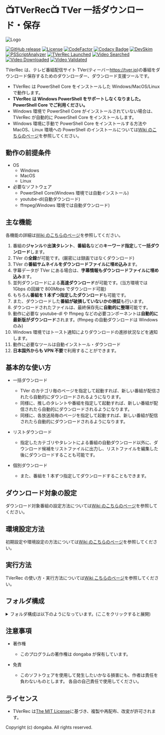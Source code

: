 # :tv:**TVerRec**:tv: TVer 一括ダウンロード・保存

![Logo](https://raw.githubusercontent.com/dongaba/TVerRec/master/img/TVerRec-Logo-Low.png)

[![GitHub release](https://img.shields.io/github/v/release/dongaba/TVerRec?color=blue)](https://github.com/dongaba/TVerRec/releases)
[![License](https://img.shields.io/github/license/dongaba/TVerRec?color=blue)](https://opensource.org/licenses/MIT)
[![CodeFactor](https://www.codefactor.io/repository/github/dongaba/tverrec/badge)](https://www.codefactor.io/repository/github/dongaba/tverrec)
[![Codacy Badge](https://app.codacy.com/project/badge/Grade/1b42499be57b48818db8c3c90d73adb3)](https://app.codacy.com/gh/dongaba/TVerRec/dashboard)
[![DevSkim](https://github.com/dongaba/TVerRec/actions/workflows/devskim.yml/badge.svg)](https://github.com/dongaba/TVerRec/actions/workflows/devskim.yml)
[![PSScriptAnalyzer](https://github.com/dongaba/TVerRec/actions/workflows/powershell.yml/badge.svg)](https://github.com/dongaba/TVerRec/actions/workflows/powershell.yml)
[![TVerRec Launched](https://hits.sh/github.com/dongaba/TVerRec/launch.svg?view=total&color=9f9f9f&label=TVerRec%20Launch)](https://hits.sh/github.com/dongaba/TVerRec/launch)
[![Video Searched](https://hits.sh/github.com/dongaba/TVerRec/search.svg?view=total&color=9f9f9f&label=Video%20Search)](https://hits.sh/github.com/dongaba/TVerRec/search)
[![Video Downloaded](https://hits.sh/github.com/dongaba/TVerRec/download.svg?view=total&color=9f9f9f&label=Video%20Download)](https://hits.sh/github.com/dongaba/TVerRec/download)
[![Video Validated](https://hits.sh/github.com/dongaba/TVerRec/validate.svg?view=total&color=9f9f9f&label=Video%20Validate)](https://hits.sh/github.com/dongaba/TVerRec/validate)

TVerRec は、テレビ番組配信サイト TVer(ティーバー<https://tver.jp>)の番組をダウンロード保存するためのダウンローダー、ダウンロード支援ツールです。

- TVerRec は PowerShell Core をインストールした Windows/MacOS/Linux で動作します。
- **TVerRec は Windows PowerShell をサポートしなくなりました。PowerShell Core でご利用ください。**
- Windows 環境で PowerShell Core がインストールされていない場合は、TVerRec が自動的に PowerShell Core をインストールします。
- Windows 環境に手動で PowerShell Core をインストールする方法や MacOS、Linux 環境への PowerShell のインストールについては[Wiki のこちらのページ](https://github.com/dongaba/TVerRec/wiki/PowerShell%E3%81%AE%E3%82%A4%E3%83%B3%E3%82%B9%E3%83%88%E3%83%BC%E3%83%AB)を参照してください。

## 動作の前提条件

- OS
  - Windows
  - MacOS
  - Linux
- 必要なソフトウェア
  - PowerShell Core(Windows 環境では自動インストール)
  - youtube-dl(自動ダウンロード)
  - ffmpeg(Windows 環境では自動ダウンロード)

## 主な機能

各機能の詳細は[Wiki のこちらのページ](https://github.com/dongaba/TVerRec/wiki/)を参照してください。

1. 番組の**ジャンル**や**出演タレント**、**番組名**などの**キーワード指定**して**一括ダウンロード**します。
2. TVer の**全録**が可能です。(厳密には録画ではなくダウンロード)
3. TVer の**番組サムネイルをダウンロードファイルに埋め込み**ます。
4. 字幕データが TVer にある場合は、**字幕情報もダウンロードファイルに埋め込み**ます。
5. 並列ダウンロードによる**高速ダウンロード**が可能です。(当方環境では 1Gbps の回線で 800Mbps でダウンロード可能)
6. もちろん**番組を 1 本ずつ指定したダウンロード**も可能です。
7. また、ダウンロードした**番組が破損していないかの検証**も行います。
8. ダウンロードされたファイルは、最終保存先に**自動的に整理**可能です。
9. 動作に必要な youtube-dl や ffmpeg などの必要コンポーネントは**自動的に最新版がダウンロード**されます。(ffmpeg の自動ダウンロードは Windows のみ)
10. Windows 環境ではトースト通知によりダウンロードの進捗状況などを通知します。
11. 動作に必要なツールは自動インストール・ダウンロード
12. **日本国外からも VPN 不要**で利用することができます。

## 基本的な使い方

- 一括ダウンロード

  - TVer のカテゴリ毎のページを指定して起動すれば、新しい番組が配信されたら自動的にダウンロードされるようになります。
  - 同様に、推しのタレントや番組を指定して起動すれば、新しい番組が配信されたら自動的にダウンロードされるようになります。
  - 同様に、各放送局毎のページを指定して起動すれば、新しい番組が配信されたら自動的にダウンロードされるようになります。

- リストダウンロード

  - 指定したカテゴリやタレントによる番組の自動ダウンロード以外に、ダウンロード候補をリストファイルに出力し、リストファイルを編集した後にダウンロードすることも可能です。

- 個別ダウンロード
  - また、番組を 1 本ずつ指定してダウンロードすることもできます。

## ダウンロード対象の設定

ダウンロード対象番組の設定方法については[Wiki のこちらのページ](https://github.com/dongaba/TVerRec/wiki/%E3%83%80%E3%82%A6%E3%83%B3%E3%83%AD%E3%83%BC%E3%83%89%E5%AF%BE%E8%B1%A1%E7%95%AA%E7%B5%84%E3%81%AE%E8%A8%AD%E5%AE%9A)を参照してください。

## 環境設定方法

初期設定や環境設定の方法については[Wiki のこちらのページ](https://github.com/dongaba/TVerRec/wiki/%E5%88%9D%E6%9C%9F%E8%A8%AD%E5%AE%9A%E3%83%BB%E7%92%B0%E5%A2%83%E8%A8%AD%E5%AE%9A%E3%81%AE%E6%96%B9%E6%B3%95)を参照してください。

## 実行方法

TVerRec の使い方・実行方法については[Wiki こちらのページ](https://github.com/dongaba/TVerRec/wiki/TVerRec%E3%81%AE%E4%BD%BF%E3%81%84%E6%96%B9)を参照してください。

## フォルダ構成

<details>
<summary>フォルダ構成は以下のようになっています。(ここをクリックすると展開)</summary>

    TVerRec/
    ├─ bin/ ............................. 実行ファイル格納用フォルダ(初期状態は空)
    │
    ├─ conf/ ............................. 設定
    │  ├─ ignore.conf....................... ダウンロード対象外設定ファイル(存在しない場合は起動時にサンプルファイルがコピーされます)
    │  ├─ ignore.sample.conf................ サンプルダウンロード対象外設定ファイル
    │  ├─ keyword.conf...................... ダウンロード対象キーワードファイル(存在しない場合は起動時にサンプルファイルがコピーされます)
    │  ├─ keyword.sample.conf............... サンプルダウンロード対象キーワードファイル
    │  ├─ system_setting.ps1 ............... デフォルトシステム設定ファイル
    │  └─ user_setting.ps1 ................. ユーザ設定ファイル(必要に応じて自分で作成してください)
    │
    ├─ db/ ............................... データベース
    │  ├─ ffmpeg_error.log.................. ffmpegのエラーログ(処理中に作成され、一定時間経過後に自動削除されます)
    │  ├─ history.csv ...................... ダウンロード履歴(存在しない場合は起動時に作成されます)
    │  ├─ history.lock ..................... 複数インスタンス起動時のダウンロード履歴ファイルの排他制御用ファイル
    │  ├─ history.sample.csv ............... 空のダウンロード履歴
    │  └─ list.lock ........................ 複数インスタンス起動時のダウンロードリストファイルの排他制御用ファイル
    │
    ├─ img/ .............................. 画像
    │  ├─ TVerRec-Logo.png ................. アプリロゴ
    │  ├─ TVerRec-Logo-Low.png ............. アプリロゴ(低いやつ)
    │  ├─ TVerRec-Toast.png ................ トースト通知用アプリロゴ
    │  └─ TVerRec-Toast-Large.png .......... トースト通知用アプリロゴ(デカいやつ)
    │
    ├─ lib/ .............................. ライブラリ
    │  └─ win .............................. Windows用ライブラリ
    │      ├─ common ......................... 共通ライブラリ用
    │      └─ core ........................... PowerShell Core用フォルダ(配下のファイルは省略)
    │
    ├─ list/ ............................. リスト
    │  ├─ list.csv ......................... ダウンロードリスト(存在しない場合は起動時に作成されます)
    │  └─ list.sample.csv .................. 空のダウンロードリスト
    │
    ├─ src/ .............................. 各種ソース
    │  ├─ functions/ ....................... 各種共通関数
    │  │  ├─ common_functions.ps1 ............ 共通関数定義
    │  │  ├─ tver_functions.ps1 .............. TVer用共通関数定義
    │  │  ├─ update_ffmpeg.ps1 ............... ffmpeg自動更新ツール
    │  │  ├─ update_yt-dlp.ps1 ............... yt-dlp自動更新ツール
    │  │  └─ update_ytdl-patched.ps1 ......... ytdl-patched自動更新ツール
    │  ├─ delete_trash.ps1 ................. ダウンロード対象外番組削除ツール
    │  ├─ generate_list.ps1 ................ ダウンロードリスト作成ツール
    │  ├─ move_vide.ps1 .................... 番組を保存先に移動するツール
    │  ├─ tverrec_bulk.ps1 ................. 一括ダウンロードツール
    │  ├─ tverrec_list.ps1 ................. リストダウンロードツール
    │  ├─ tverrec_single.ps1 ............... 単体ダウンロードツール
    │  └─ validate_video.ps1 ............... ダウンロード済番組の整合性チェックツール
    │
    ├─ unix/ ............................. Linux/Mac用シェルスクリプト
    │  ├─ a.download_video.sh .............. キーワードを元一括ダウンロードするシェルスクリプト
    │  ├─ b.delete_video.sh ................ ダウンロード対象外番組・中間ファイル削除シェルスクリプト
    │  ├─ c.validate_video.sh .............. ダウンロード済番組の整合性チェックシェルスクリプト
    │  ├─ d.move_video.sh .................. 番組を保存先に移動するシェルスクリプト(もし必要であれば)
    │  ├─ start_tverrec.sh ................. キーワードを元に無限一括ダウンロード起動シェルスクリプト
    │  ├─ stop_tverrec.sh .................. 無限一括ダウンロード終了シェルスクリプト
    │  ├─ x.generate_list.sh ............... ダウンロードリストを生成するシェルスクリプト
    │  ├─ y.tverrec_list.sh ................ ダウンロードリストを元にダンロードするシェルスクリプト
    │  └─ z.download_single_video.sh ....... 番組を1本ずつダウンロードするシェルスクリプト
    │
    ├─ win/ .............................. Windows用BATファイル
    │  ├─ a.download_video.bat ............. キーワードを元一括ダウンロードするBAT
    │  ├─ b.delete_video.bat ............... ダウンロード対象外番組・中間ファイル削除BAT
    │  ├─ c.validate_video.bat ............. ダウンロード済番組の整合性チェックBAT
    │  ├─ d.move_video.bat ................. 番組を保存先に移動するBAT(もし必要であれば)
    │  ├─ start_tverrec.bat ................ キーワードを元に無限一括ダウンロード起動BAT
    │  ├─ stop_tverrec.bat ................. 無限一括ダウンロード終了BAT
    │  ├─ x.generate_list.bat .............. ダウンロードリストを生成するBAT
    │  ├─ y.tverrec_list.bat ............... ダウンロードリストを元にダンロードするBAT
    │  └─ z.download_single_video.bat ...... 番組を1本ずつダウンロードするBAT
    │
    ├─ CHANGELOG.md ......................... 変更履歴
    ├─ LICENSE .............................. ライセンス
    ├─ README.md ............................ このファイル
    ├─ TODO.md .............................. 今後の改善予定
    └─ VERSION .............................. バージョン表記用ファイル

</details>

## 注意事項

- 著作権

  - このプログラムの著作権は dongaba が保有しています。

- 免責
  - このソフトウェアを使用して発生したいかなる損害にも、作者は責任を負わないものとします。
    各自の自己責任で使用してください。

## ライセンス

- TVerRec は[The MIT License](https://opensource.org/licenses/MIT)に基づき、複製や再配布、改変が許可されます。

Copyright (c) dongaba. All rights reserved.

